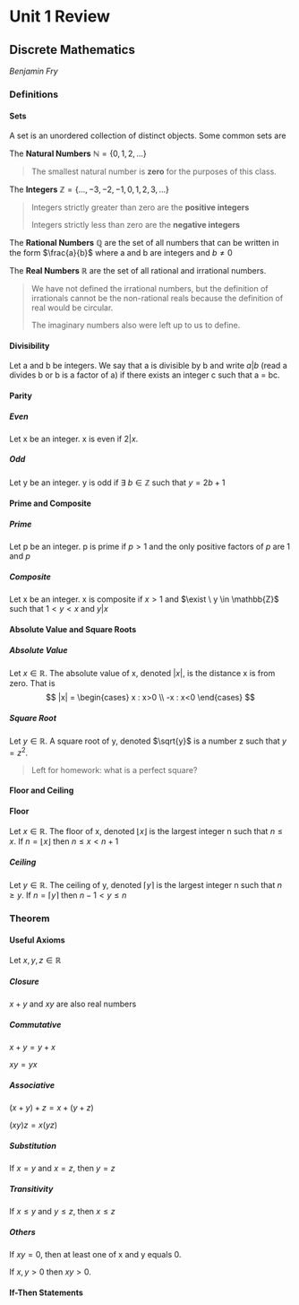 # Unit 1 Review

## Discrete Mathematics

*Benjamin Fry*



### Definitions

#### Sets

A set is an unordered collection of distinct objects. Some common sets are

The **Natural Numbers** $\mathbb{N} = \{0, 1, 2, ...\}$

> The smallest natural number is **zero** for the purposes of this class. 

The **Integers** $\mathbb{Z} = \{..., -3, -2, -1, 0 , 1, 2, 3, ...\}$

> Integers strictly greater than zero are the **positive integers**
>
> Integers strictly less than zero are the **negative integers**

The **Rational Numbers** $\mathbb{Q}$ are the set of all numbers that can be written in the form $\frac{a}{b}$ where a and b are integers and $b \ne 0$

The **Real Numbers** $\mathbb{R}$ are the set of all rational and irrational numbers.

> We have not defined the irrational numbers, but the definition of irrationals cannot be the non-rational reals because the definition of real would be circular. 
>
> The imaginary numbers also were left up to us to define. 



#### Divisibility

Let  a and b be integers. We say that a is divisible by b and write $a|b$ (read a divides b or b is a factor of a) if there exists an integer c such that a = bc.



#### Parity 

##### Even

Let x be an integer. x is even if $2|x$.

##### Odd

Let y be an integer. y is odd if $\exists \ b \in \mathbb{Z}$ such that $y = 2b + 1$





#### Prime and Composite

##### Prime

Let p be an integer. p is prime if $p > 1$ and the only positive factors of $p$ are $1$ and $p$



##### Composite

Let x be an integer. x is composite if $x > 1$ and $\exist \ y \in \mathbb{Z}$ such that $1 \lt y \lt x$ and $y|x$





#### Absolute Value and Square Roots

##### Absolute Value

Let $x \in \mathbb{R}$. The absolute value of x, denoted  $|x|$, is the distance x is from zero. That is
$$
|x| = \begin{cases} x : x>0 \\ -x : x<0 \end{cases}
$$

##### Square Root

Let $y \in \mathbb{R}$. A square root of y, denoted $\sqrt{y}$ is a number z such that $y = z^2$.

> Left for homework: what is a perfect square?



#### Floor and Ceiling

#### Floor

Let $x \in \mathbb{R}$. The floor of x, denoted $\lfloor{x} \rfloor$ is the largest integer n such that $n \le x$. If $n = \lfloor x \rfloor$ then $n \le x \lt n + 1$

##### Ceiling

Let $y \in \mathbb{R}$. The ceiling of y, denoted $\lceil{y} \rceil$ is the largest integer n such that $n \ge y$. If $n = \lceil y \rceil$ then $n -1 \lt y \le n$



### Theorem

#### Useful Axioms

Let  $x, y, z \in \mathbb{R}$

##### Closure

$x + y$ and $xy$ are also real numbers

##### Commutative

$x + y = y + x$

$xy = yx$

##### Associative

$(x + y) + z = x + (y + z)$

$(xy)z = x(yz)$

##### Substitution

If $x = y$ and $x = z$, then $y = z$

##### Transitivity

If $x \le y$ and $y \le z$, then $x \le z$

##### Others

If $xy = 0$, then at least one of x and y equals 0.

If $x,y \gt 0$ then $xy \gt 0$. 



#### If-Then Statements

